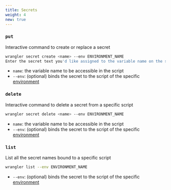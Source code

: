```yaml
---
title: Secrets
weight: 4
new: true
---
```


### `put`

Interactive command to create or replace a secret

```bash
wrangler secret create <name> --env ENVIRONMENT_NAME
Enter the secret text you'd like assigned to the variable name on the script named my-worker-ENVIRONMENT_NAME:
```

- `name`: the variable name to be accessible in the script
- `--env`: (optional) binds the secret to the script of the specific [environment](/tooling/wrangler/configuration/environments/)

### `delete`

Interactive command to delete a secret from a specific script

```bash
wrangler secret delete <name> --env ENVIRONMENT_NAME
```

- `name`: the variable name to be accessible in the script
- `--env`: (optional) binds the secret to the script of the specific [environment](/tooling/wrangler/configuration/environments/)

### `list`

List all the secret names bound to a specific script

```bash
wrangler list --env ENVIRONMENT_NAME
```

- `--env`: (optional) binds the secret to the script of the specific [environment](/tooling/wrangler/configuration/environments/)
